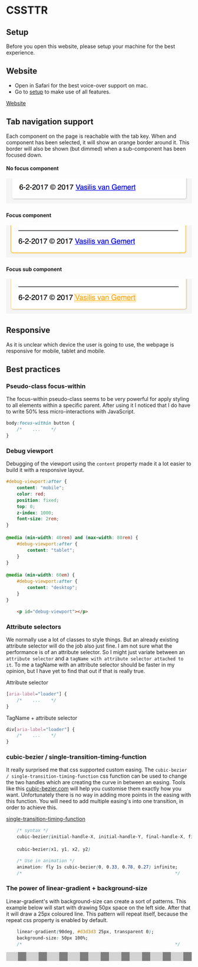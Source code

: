 
# CSSTTR

## Setup
Before you open this website, please setup your machine for the best experience.

## Website
* Open in Safari for the best voice-over support on mac.
* Go to [setup](https://iiyama12.github.io/cssttr/setup) to make use of all features.


[Website](https://iiyama12.github.io/cssttr/styleguide.html)


## Tab navigation support
Each component on the page is reachable with the tab key. When and component has been selected, it will show an orange border around it. This border will also be shown (but dimmed) when a sub-component has been focused down.

#### No focus component
![No focus component](readme_content/noFocusComponent.png)

#### Focus component
![Focus component](readme_content/focusComponent.png)

#### Focus sub component
![Focus sub component](readme_content/focusSubComponent.png)

## Responsive
As it is unclear which device the user is going to use, the webpage is responsive for mobile, tablet and mobile.

## Best practices

### Pseudo-class focus-within
The focus-within pseudo-class seems to be very powerful for apply styling to all elements within a specific parent. After using it I noticed that I do have to write 50% less micro-interactions with JavaScript.

```CSS
body:focus-within button {
    /*    ...    */
}
```

### Debug viewport
Debugging of the viewport using the `content` property made it a lot easier to build it with a responsive layout.

```CSS
#debug-viewport:after {
    content: "mobile";
    color: red;
    position: fixed;
    top: 0;
    z-index: 1000;
    font-size: 2rem;
}

@media (min-width: 40rem) and (max-width: 80rem) {
    #debug-viewport:after {
        content: "tablet";
    }
}

@media (min-width: 60em) {
    #debug-viewport:after {
        content: "desktop";
    }
}
```

```HTML
    <p id="debug-viewport"></p>
```

### Attribute selectors
We normally use a lot of classes to style things. But an already existing attribute selector will do the job also just fine. I am not sure what the performance is of an attribute selector. So I might just variate between an `attribute selector` and a `tagName with attribute selector attached to it`. To me a tagName with an attribute selector should be faster in my opinion, but I have yet to find that out if that is really true.

Attribute selector
```CSS
[aria-label="loader"] {
    /*    ...    */
}
```


TagName + attribute selector
```CSS
div[aria-label="loader"] {
    /*    ...    */
}
```

### cubic-bezier / single-transition-timing-function
It really surprised me that css supported custom easing. The `cubic-bezier / single-transition-timing-function` css function can be used to change the two handles which are creating the curve in between an easing. Tools like this [cubic-bezier.com](http://cubic-bezier.com/) will help you customise them exactly how you want. Unfortunately there is no way in adding more points in the easing with this function. You will need to add multiple easing's into one transition, in order to achieve this.

[single-transition-timing-function](https://developer.mozilla.org/en-US/docs/Web/CSS/single-transition-timing-function)

```CSS
    /* syntax */
    cubic-bezier(initial-handle-X, initial-handle-Y, final-handle-X, final-handle-Y)

    cubic-bezier(x1, y1, x2, y2)
```

```CSS
    /* Use in animation */
    animation: fly 1s cubic-bezier(0, 0.33, 0.78, 0.27) infinite;
    /*                                                          */
```


### The power of linear-gradient + background-size
Linear-gradient's with background-size can create a sort of patterns.
This example below will start with drawing 50px space on the left side. After that it will draw a 25px coloured line. This pattern will repeat itself, because the repeat css property is enabled by default.

```CSS
    linear-gradient(90deg, #d3d3d3 25px, transparent 0);
    background-size: 50px 100%;
    /*                                                          */
```

![Pattern](readme_content/pattern.png)
